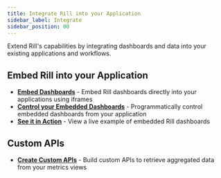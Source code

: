 ```yaml
---
title: Integrate Rill into your Application
sidebar_label: Integrate
sidebar_position: 00
---
```


Extend Rill's capabilities by integrating dashboards and data into your existing applications and workflows.

## Embed Rill into your Application

- **[Embed Dashboards](/integrate/embedding)** - Embed Rill dashboards directly into your applications using iframes
- **[Control your Embedded Dashboards](/integrate/embed-iframe-api)** - Programmatically control embedded dashboards from your application
- **[See it in Action](https://rill-embedding-example.netlify.app/)** - View a live example of embedded Rill dashboards



## Custom APIs

- **[Create Custom APIs](/integrate/custom-api)** - Build custom APIs to retrieve aggregated data from your metrics views


